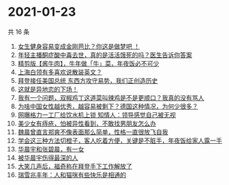 # 2021-01-23

共 16 条

<!-- BEGIN ZHIHUVIDEO -->
<!-- 最后更新时间 Sat Jan 23 2021 07:33:49 GMT+0800 (CST) -->
1. [女生健身容易变成金刚芭比？你这是做梦吧 ！](https://www.zhihu.com/zvideo/1335986613797543936)
1. [年轻主播酮症酸中毒去世，真的是活活饿死的吗？医生告诉你答案](https://www.zhihu.com/zvideo/1336060049161408512)
1. [精剪版【酱牛肉】，牛年做「牛」菜，年夜饭必不可少](https://www.zhihu.com/zvideo/1335949366306770944)
1. [上海白领有多喜欢说散装英文？](https://www.zhihu.com/zvideo/1335990184785805312)
1. [拜登接任美国总统 东西方攻守易势，我们正创造历史](https://www.zhihu.com/zvideo/1335935603910332416)
1. [这就是异地恋的下场！](https://www.zhihu.com/zvideo/1335659287620988928)
1. [我有一个问题，双椒鸡丁这道菜叫辣鸡是不是更顺口？我真的没有骂人](https://www.zhihu.com/zvideo/1336069340651409408)
1. [为啥中国女性越优秀，越容易被剩下？德国这种情况，为何少很多？](https://www.zhihu.com/zvideo/1335392440602451968)
1. [网曝格力一工厂给饮水机上锁  知情人：领导感觉自己被无视](https://www.zhihu.com/zvideo/1335913873220415488)
1. [美少女有痔疮，怕被异性看到，不敢找男朋友怎么办](https://www.zhihu.com/zvideo/1335652117248057344)
1. [魏晨曾直言郑爽不像表面那么简单，性格一直很放飞自我](https://www.zhihu.com/zvideo/1335689700326543360)
1. [学会这三种方法切橙子，客人吃着方便，关键是不脏手，年夜饭给家人露一手](https://www.zhihu.com/zvideo/1335902563561455616)
1. [华晨宇和张碧晨，有一女](https://www.zhihu.com/zvideo/1336034395187384320)
1. [被华晨宇伤得最深的人](https://www.zhihu.com/zvideo/1336050730969182208)
1. [大笑几声后，福奇称在拜登手下工作解放了](https://www.zhihu.com/zvideo/1335874286339112960)
1. [瑞雪兆丰年：人和猫咪有些快乐是相通的](https://www.zhihu.com/zvideo/1335595752912162816)
<!-- END ZHIHUVIDEO -->
